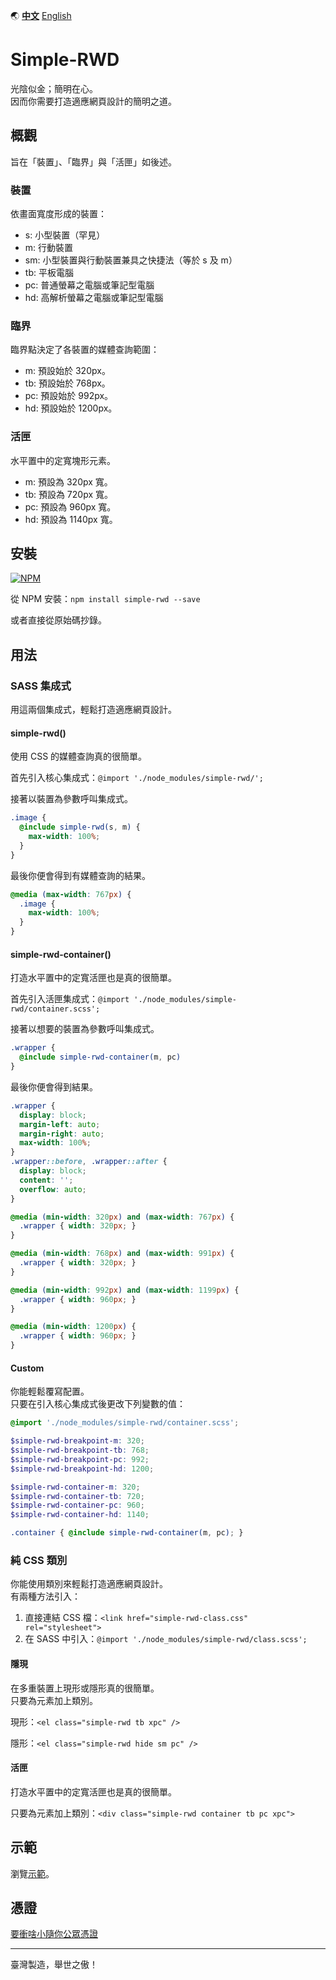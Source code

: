 :earth_asia:  [**中文**](README.zh-tw.md)  [English](README.md)

# Simple-RWD
光陰似金；簡明在心。  
因而你需要打造適應網頁設計的簡明之道。

## 概觀
旨在「裝置」、「臨界」與「活匣」如後述。

### 裝置
依畫面寬度形成的裝置：
- s: 小型裝置（罕見）
- m: 行動裝置
- sm: 小型裝置與行動裝置兼具之快捷法（等於 s 及 m）
- tb: 平板電腦
- pc: 普通螢幕之電腦或筆記型電腦
- hd: 高解析螢幕之電腦或筆記型電腦

### 臨界
臨界點決定了各裝置的媒體查詢範圍：
- m: 預設始於 320px。
- tb: 預設始於 768px。
- pc: 預設始於 992px。
- hd: 預設始於 1200px。

### 活匣
水平置中的定寬塊形元素。
- m: 預設為 320px 寬。
- tb: 預設為 720px 寬。
- pc: 預設為 960px 寬。
- hd: 預設為 1140px 寬。

## 安裝
[![NPM](https://nodei.co/npm/simple-rwd.png?mini=true)](https://npmjs.org/package/simple-rwd)

從 NPM 安裝：`npm install simple-rwd --save`

或者直接從原始碼抄錄。

## 用法

### SASS 集成式
用這兩個集成式，輕鬆打造適應網頁設計。

#### simple-rwd()
使用 CSS 的媒體查詢真的很簡單。

首先引入核心集成式：`@import './node_modules/simple-rwd/';`

接著以裝置為參數呼叫集成式。

```scss
.image {
  @include simple-rwd(s, m) {
    max-width: 100%;
  }
}
```

最後你便會得到有媒體查詢的結果。

```css
@media (max-width: 767px) {
  .image {
    max-width: 100%;
  }
}
```

#### simple-rwd-container()
打造水平置中的定寬活匣也是真的很簡單。

首先引入活匣集成式：`@import './node_modules/simple-rwd/container.scss';`

接著以想要的裝置為參數呼叫集成式。

```scss
.wrapper {
  @include simple-rwd-container(m, pc)
}
```

最後你便會得到結果。

```css
.wrapper {
  display: block;
  margin-left: auto;
  margin-right: auto;
  max-width: 100%;
}
.wrapper::before, .wrapper::after {
  display: block;
  content: '';
  overflow: auto;
}

@media (min-width: 320px) and (max-width: 767px) {
  .wrapper { width: 320px; }
}

@media (min-width: 768px) and (max-width: 991px) {
  .wrapper { width: 320px; }
}

@media (min-width: 992px) and (max-width: 1199px) {
  .wrapper { width: 960px; }
}

@media (min-width: 1200px) {
  .wrapper { width: 960px; }
}
```

#### Custom
你能輕鬆覆寫配置。  
只要在引入核心集成式後更改下列變數的值：

```scss
@import './node_modules/simple-rwd/container.scss';

$simple-rwd-breakpoint-m: 320;
$simple-rwd-breakpoint-tb: 768;
$simple-rwd-breakpoint-pc: 992;
$simple-rwd-breakpoint-hd: 1200;

$simple-rwd-container-m: 320;
$simple-rwd-container-tb: 720;
$simple-rwd-container-pc: 960;
$simple-rwd-container-hd: 1140;

.container { @include simple-rwd-container(m, pc); }
```

### 純 CSS 類別
你能使用類別來輕鬆打造適應網頁設計。  
有兩種方法引入：

1. 直接連結 CSS 檔：`<link href="simple-rwd-class.css" rel="stylesheet">`
2. 在 SASS 中引入：`@import './node_modules/simple-rwd/class.scss';`

#### 隱現
在多重裝置上現形或隱形真的很簡單。  
只要為元素加上類別。

現形：`<el class="simple-rwd tb xpc" />`

隱形：`<el class="simple-rwd hide sm pc" />`

#### 活匣
打造水平置中的定寬活匣也是真的很簡單。

只要為元素加上類別：`<div class="simple-rwd container tb pc xpc">`

## 示範
瀏覽[示範](https://chenzitw.github.io/simple-rwd/demo/)。

## 憑證
[要衝啥小隨你公眾憑證](https://github.com/chenzitw/simple-rwd/blob/master/LICENSE)

----

臺灣製造，舉世之傲！
